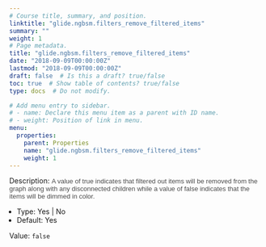 ```yaml
---
# Course title, summary, and position.
linktitle: "glide.ngbsm.filters_remove_filtered_items"
summary: ""
weight: 1
# Page metadata.
title: "glide.ngbsm.filters_remove_filtered_items"
date: "2018-09-09T00:00:00Z"
lastmod: "2018-09-09T00:00:00Z"
draft: false  # Is this a draft? true/false
toc: true  # Show table of contents? true/false
type: docs  # Do not modify.

# Add menu entry to sidebar.
# - name: Declare this menu item as a parent with ID name.
# - weight: Position of link in menu.
menu:
  properties:
    parent: Properties
    name: "glide.ngbsm.filters_remove_filtered_items"
    weight: 1
---
```


Description: <span style = 'font-family: Arial; font-size: 13px; color: #4a4a4a;'>A value of true indicates that filtered out items will be removed from the graph along with any disconnected children while a value of false indicates that the items will be dimmed in color.<ul style='margin: 0px; padding-left:15px;'><li>Type: Yes | No</li><li>Default: Yes</li></ul></span>


Value: `false`